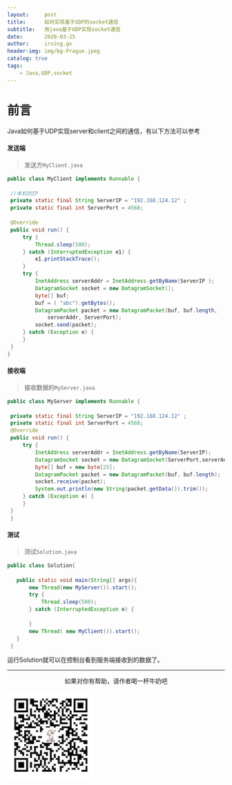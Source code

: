 ```yaml
---
layout:     post
title:      如何实现基于UDP的socket通信
subtitle:   用java基于UDP实现socket通信
date:       2020-03-25
author:     irving.gx
header-img: img/bg-Prague.jpeg
catalog: true
tags:
    - Java,UDP,socket
---
```



# 前言
Java如何基于UDP实现server和client之间的通信，有以下方法可以参考


#### 发送端

   > 发送方`MyClient.java`
   
   ```java
   public class MyClient implements Runnable {

    //本机的IP
    private static final String ServerIP = "192.168.124.12" ;
    private static final int ServerPort = 4568;

    @Override
    public void run() {
        try {
            Thread.sleep(500);
        } catch (InterruptedException e1) {
            e1.printStackTrace();
        }
        try {
            InetAddress serverAddr = InetAddress.getByName(ServerIP );
            DatagramSocket socket = new DatagramSocket();
            byte[] buf;
            buf = ( "abc").getBytes();
            DatagramPacket packet = new DatagramPacket(buf, buf.length,
                serverAddr, ServerPort);
            socket.send(packet);
        } catch (Exception e) {
        }
    }
  }
   ```
#### 接收端

   > 接收数据的`MyServer.java`
   
   ```java
   public class MyServer implements Runnable {

    private static final String ServerIP = "192.168.124.12" ;
    private static final int ServerPort = 4568;
    @Override
    public void run() {
        try {
            InetAddress serverAddr = InetAddress.getByName(ServerIP);
            DatagramSocket socket = new DatagramSocket(ServerPort,serverAddr);
            byte[] buf = new byte[25];
            DatagramPacket packet = new DatagramPacket(buf, buf.length);
            socket.receive(packet);
            System.out.println(new String(packet.getData()).trim());
        } catch (Exception e) {
        }
    }
    }
   ```
#### 测试

   > 测试`Solution.java`
   
   ```java
   public class Solution{
    
      public static void main(String[] args){
          new Thread(new MyServer()).start();
          try {
              Thread.sleep(500);
          } catch (InterruptedException e) {

          }
          new Thread( new MyClient()).start();
      }
    }
   ```
    
运行Solution就可以在控制台看到服务端接收到的数据了。
  - - -
  <p align="center">如果对你有帮助，请作者喝一杯牛奶吧</p>
     
<img src="/img/wepay.jpg"/>
 
 


 
 
 
 
 
 
 
 
 
 
 
 
 
 
 
 
 
 
 
 
 
 
 
  



        
  
  
  


 
 





